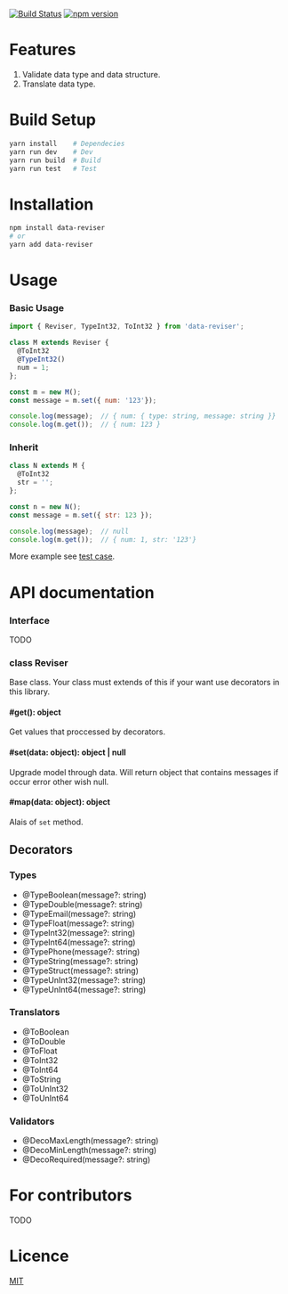 [![Build Status](https://www.travis-ci.org/CoinXu/reviser.svg?branch=master)](https://www.travis-ci.org/CoinXu/reviser)
[![npm version](https://badge.fury.io/js/data-reviser.svg)](https://badge.fury.io/js/data-reviser)
# Features
1. Validate data type and data structure.
2. Translate data type.

# Build Setup
```bash
yarn install    # Dependecies
yarn run dev    # Dev
yarn run build  # Build
yarn run test   # Test
```

# Installation
```bash
npm install data-reviser
# or
yarn add data-reviser
```

# Usage

### Basic Usage
```js
import { Reviser, TypeInt32, ToInt32 } from 'data-reviser';

class M extends Reviser {
  @ToInt32
  @TypeInt32()
  num = 1;
};

const m = new M();
const message = m.set({ num: '123'});

console.log(message);  // { num: { type: string, message: string }}
console.log(m.get());  // { num: 123 }
```

### Inherit
```js
class N extends M {
  @ToInt32
  str = '';
};

const n = new N();
const message = m.set({ str: 123 });

console.log(message);  // null
console.log(m.get());  // { num: 1, str: '123'}
```

More example see [test case](./test/index.ts).

# API documentation

### Interface
TODO

### class Reviser
Base class. Your class must extends of this if your want use decorators in this library.

#### #get(): object
Get values that proccessed by decorators.

#### #set(data: object): object | null
Upgrade model through data. Will return object that contains messages
if occur error other wish null.

#### #map(data: object): object
Alais of `set` method.

## Decorators

### Types
+ @TypeBoolean(message?: string)
+ @TypeDouble(message?: string)
+ @TypeEmail(message?: string)
+ @TypeFloat(message?: string)
+ @TypeInt32(message?: string)
+ @TypeInt64(message?: string)
+ @TypePhone(message?: string)
+ @TypeString(message?: string)
+ @TypeStruct(message?: string)
+ @TypeUnInt32(message?: string)
+ @TypeUnInt64(message?: string)

### Translators
+ @ToBoolean
+ @ToDouble
+ @ToFloat
+ @ToInt32
+ @ToInt64
+ @ToString
+ @ToUnInt32
+ @ToUnInt64

### Validators
+ @DecoMaxLength(message?: string)
+ @DecoMinLength(message?: string)
+ @DecoRequired(message?: string)

# For contributors
TODO

# Licence
[MIT](https://opensource.org/licenses/MIT)
